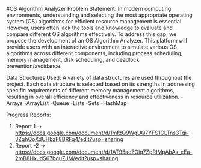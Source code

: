 #OS Algorithm Analyzer 
Problem Statement: In modern computing environments, understanding and selecting the most appropriate operating system (OS) algorithms for efficient resource management is essential. However, users often 
lack the tools and knowledge to evaluate and compare different OS algorithms effectively. To address this gap, we propose the development of an OS Algorithm Analyzer. This platform will 
provide users with an interactive environment to simulate various OS algorithms across different components, including process scheduling, memory management, disk scheduling, and deadlock
prevention/avoidance.

Data Structures Used: A variety of data structures are used throughout the project. Each data structure is selected based on its strengths in addressing specific requirements of different
memory management algorithms, resulting in overall efficiency and effectiveness in resource utilization.
-Arrays 
-ArrayList
-Queue
-Lists
-Sets
-HashMap

Progress Reports:
1. Report 1 -> https://docs.google.com/document/d/1mfzQ9WgUQ7YFS1CLTns3Tqi-JZghQoXdUHbzF8BRFq4/edit?usp=sharing
2. Report -2 -> https://docs.google.com/document/d/1AT95aeZOiq7ZpRIMpAbAs_eEa-2mB8HxJdS67bquZJM/edit?usp=sharing
           



